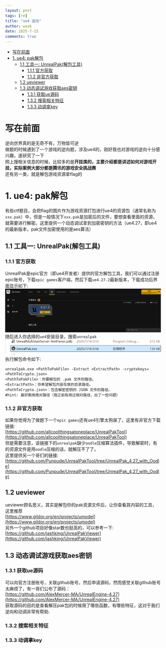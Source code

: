 ```yaml
---
layout: post
tags: [re]
title: "ue4 逆向"
author: wsxk
date: 2025-7-15
comments: true
---
```



- [写在前面](#写在前面)
- [1. ue4: pak解包](#1-ue4-pak解包)
  - [1.1 工具一: UnrealPak(解包工具)](#11-工具一-unrealpak解包工具)
    - [1.1.1 官方获取](#111-官方获取)
    - [1.1.2 非官方获取](#112-非官方获取)
  - [1.2 ueviewer](#12-ueviewer)
  - [1.3 动态调试游戏获取aes密钥](#13-动态调试游戏获取aes密钥)
    - [1.3.1 获取ue源码](#131-获取ue源码)
    - [1.3.2 搜索相关特征](#132-搜索相关特征)
    - [1.3.3 动调拿key](#133-动调拿key)


# 写在前面<br>
逆向世界真的是无奇不有，万物皆可逆<br>
做题的时候遇到了一个游戏的逆向题，涉及ue4的，刚好我也对游戏的逆向十分感兴趣，遂研究了一下<br>
网上搜相关信息的时候，比较多的是**开挂类的，主要介绍都是讲述如何对游戏开挂，实际案例大部分都是腾讯的游戏安全挑战赛**<br>
还有另一类，就是解包游戏资源拿flag的<br>

# 1. ue4: pak解包<br>
有些ctf题目，会把flag的图片作为游戏资源打包进行ue4的资源包（通常名称为`xxx.pak`）中，但是一般情况下`xxx.pak`是加密后的文件，要想查看里面的资源，就需要进行解密。这里提供一个动态调试拿到加密密钥的方法（ue4.27，即ue4的最新版本，pak文件加密使用的是aes算法）<br>
## 1.1 工具一: UnrealPak(解包工具)<br>
### 1.1.1 官方获取<br>
UnrealPak是epic官方（即ue4开发者）提供的官方解包工具，我们可以通过注册epic账号，下载`epic games`客户端，然后下载`ue4.27.2`最新版本，下载成功后界面显示如下:<br>
![](https://raw.githubusercontent.com/wsxk/wsxk_pictures/main/2025-9-25/20250717223633.png)
随后进入你选择的`ue4`安装目录，搜索`unrealpak`<br>
![](https://raw.githubusercontent.com/wsxk/wsxk_pictures/main/2025-9-25/20250717223847.png)
执行解包命令如下:<br>
```
unrealpak.exe <PathToPakFile> -Extract <ExtractPath> -cryptokeys=<PathToCrypto.json>
<PathToPakFile>：你要解包的 .pak 文件的路径。
<ExtractPath>：你希望解包内容存放的目录路径。
<PathToCrypto.json>：包含解密密钥的 JSON 文件的路径。
#hint: 最好都用绝对路径（我之前有用过相对路径，出了一些问题）
```

### 1.1.2 非官方获取<br>
如果你觉得为了做题下一个`epic games`还有ue4引擎太狗屎了，这里有非官方下载链接:<br>
[https://github.com/allcoolthingsatoneplace/UnrealPakTool](https://github.com/allcoolthingsatoneplace/UnrealPakTool)<br>
但是需要注意，该链接下的`unrealpak`缺少`oodle`压缩算法插件，导致解密时，有的资源文件是用`oodle`压缩的话，就解压不了了。<br>
这里提供另一个哥们的链接:<br>
[https://github.com/Punpude/UnrealPakTool/tree/UnrealPak_4.27_with_Oodle](https://github.com/Punpude/UnrealPakTool/tree/UnrealPak_4.27_with_Oodle)<br>

## 1.2 ueviewer<br>
ueviewer顾名思义，其实是解包你的pak资源文件后，让你查看其内容的工具，这里推荐<br>
[https://www.gildor.org/en/projects/umodel](https://www.gildor.org/en/projects/umodel)<br>
另外一个github项目好像star数也挺高的，可以参考一下:<br>
[https://github.com/jashking/UnrealPakViewer](https://github.com/jashking/UnrealPakViewer)<br>

## 1.3 动态调试游戏获取aes密钥<br>
### 1.3.1 获取ue源码<br>
可以向官方注册账号，关联github账号，然后申请源码，然而感觉关联github账号太麻烦了，有一哥们公布了源码：<br>
[https://github.com/AlexMercer-MA/UnrealEngine-4.27](https://github.com/AlexMercer-MA/UnrealEngine-4.27)<br>
获取源码的目的是查看解压pak包的时候用了哪些函数，有哪些特征，这对于我们逆向和动调非常有帮助.<br>

### 1.3.2 搜索相关特征<br>

### 1.3.3 动调拿key<br>



<!-- Google tag (gtag.js) -->
<script async src="https://www.googletagmanager.com/gtag/js?id=G-C22S5YSYL7"></script>
<script>
  window.dataLayer = window.dataLayer || [];
  function gtag(){dataLayer.push(arguments);}
  gtag('js', new Date());

  gtag('config', 'G-C22S5YSYL7');
</script>